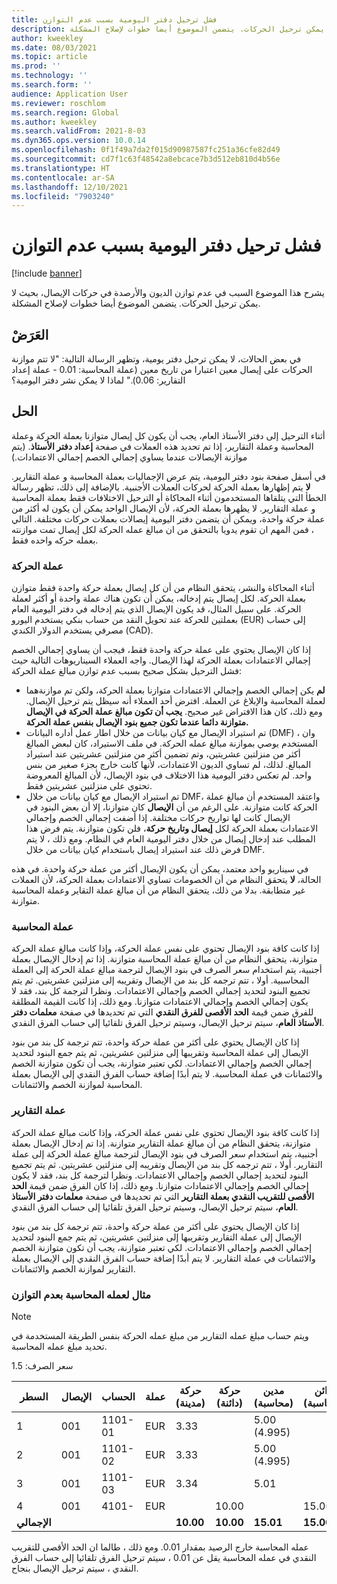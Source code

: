 ```yaml
---
title: فشل ترحيل دفتر اليومية بسبب عدم التوازن
description: يشرح هذا الموضوع السبب في عدم توازن الديون والأرصدة في حركات الإيصال، بحيث لا يمكن ترحيل الحركات. يتضمن الموضوع أيضا خطوات لإصلاح المشكلة.
author: kweekley
ms.date: 08/03/2021
ms.topic: article
ms.prod: ''
ms.technology: ''
ms.search.form: ''
audience: Application User
ms.reviewer: roschlom
ms.search.region: Global
ms.author: kweekley
ms.search.validFrom: 2021-8-03
ms.dyn365.ops.version: 10.0.14
ms.openlocfilehash: 0f1f49a7da2f015d90987587fc251a36cfe82d49
ms.sourcegitcommit: cd7f1c63f48542a8ebcace7b3d512eb810d4b56e
ms.translationtype: HT
ms.contentlocale: ar-SA
ms.lasthandoff: 12/10/2021
ms.locfileid: "7903240"
---
```

# <a name="journal-posting-failure-because-of-imbalance"></a>فشل ترحيل دفتر اليومية بسبب عدم التوازن

[!include [banner](../includes/banner.md)]

يشرح هذا الموضوع السبب في عدم توازن الديون والأرصدة في حركات الإيصال، بحيث لا يمكن ترحيل الحركات. يتضمن الموضوع أيضا خطوات لإصلاح المشكلة.

## <a name="symptom"></a>العَرَضْ

في بعض الحالات، لا يمكن ترحيل دفتر يومية، وتظهر الرسالة التالية: "لا تتم موازنة الحركات على إيصال معين اعتبارا من تاريخ معين (عملة المحاسبة: 0.01 - عملة إعداد التقارير: 0.06)." لماذا لا يمكن نشر دفتر اليومية؟

## <a name="resolution"></a>الحل

أثناء الترحيل إلى دفتر الأستاذ العام، يجب أن يكون كل إيصال متوازنا بعملة الحركة وعملة المحاسبة وعملة التقارير، إذا تم تحديد هذه العملات في صفحة **إعداد دفتر الأستاذ**. (يتم موازنة الإيصالات عندما يساوي إجمالي الخصم إجمالي الاعتمادات.)

في أسفل صفحة بنود دفتر اليومية، يتم عرض الإجماليات بعملة المحاسبة و عملة التقارير. **لا** يتم إظهارها بعملة الحركة لحركات العملات الأجنبية. بالإضافة إلى ذلك، تظهر رسالة الخطأ التي يتلقاها المستخدمون أثناء المحاكاة أو الترحيل الاختلافات فقط بعملة المحاسبة و عملة التقارير. لا يظهرها بعملة الحركة، لأن الإيصال الواحد يمكن أن يكون له أكثر من عملة حركة واحدة، ويمكن أن يتضمن دفتر اليومية إيصالات بعملات حركات مختلفة. التالي ، فمن المهم ان تقوم يدويا بالتحقق من ان مبالغ عمله الحركة لكل إيصال تمت موازنته بعمله حركه واحده فقط.

### <a name="transaction-currency"></a>عملة الحركة

أثناء المحاكاة والنشر، يتحقق النظام من أن كل إيصال بعملة حركة واحدة فقط متوازن بعملة الحركة. لكل إيصال يتم إدخاله، يمكن أن تكون هناك عملة واحدة أو أكثر لعملة الحركة. على سبيل المثال، قد يكون الإيصال الذي يتم إدخاله في دفتر اليومية العام بعملتين للحركة عند تحويل النقد من حساب بنكي يستخدم اليورو (EUR) إلى حساب مصرفي يستخدم الدولار الكندي (CAD).

إذا كان الإيصال يحتوي على عملة حركة واحدة فقط، فيجب أن يساوي إجمالي الخصم إجمالي الاعتمادات بعملة الحركة لهذا الإيصال. واجه العملاء السيناريوهات التالية حيث فشل الترحيل بشكل صحيح بسبب عدم توازن مبالغ عملة الحركة:

- **لم** يكن إجمالي الخصم وإجمالي الاعتمادات متوازنا بعملة الحركة، ولكن تم موازنةهما لعملة المحاسبة والإبلاغ عن العملة. افترض أحد العملاء أنه سيظل يتم ترحيل الإيصال. ومع ذلك، كان هذا الافتراض غير صحيح. **يجب أن تكون مبالغ عملة الحركة في الإيصال متوازنة دائما عندما تكون جميع بنود الإيصال بنفس عملة الحركة.**
- تم استيراد الإيصال مع كيان بيانات من خلال اطار عمل أداره البيانات (DMF) ، وان المستخدم يوصي بموازنة مبالغ عمله الحركة. في ملف الاستيراد، كان لبعض المبالغ أكثر من منزلتين عشريتين، وتم تضمين أكثر من منزلتين عشريتين عند استيراد المبالغ. لذلك، لم تساوي الديون الاعتمادات، لأنها كانت خارج بجزء صغير من بنس واحد. لم تعكس دفتر اليومية هذا الاختلاف في بنود الإيصال، لأن المبالغ المعروضة تحتوي على منزلتين عشريتين فقط.
- تم استيراد الإيصال مع كيان بيانات من خلال DMF، واعتقد المستخدم أن مبالغ عملة الحركة كانت متوازنة. على الرغم من أن **الإيصال** كان متوازنا، إلا أن بعض البنود في الإيصال كانت لها تواريخ حركات مختلفة. إذا أضفت إجمالي الخصم وإجمالي الاعتمادات بعملة الحركة لكل **إيصال وتاريخ حركة**، فلن تكون متوازنة. يتم فرض هذا المطلب عند إدخال إيصال من خلال دفتر اليومية العام في النظام. ومع ذلك ، لا يتم فرض ذلك عند استيراد إيصال باستخدام كيان بيانات من خلال DMF.

في سيناريو واحد معتمد، يمكن أن يكون الإيصال أكثر من عملة حركة واحدة. في هذه الحالة، **لا** يتحقق النظام من أن الخصومات تساوي الاعتمادات بعملة الحركة، لأن العملات غير متطابقة. بدلا من ذلك، يتحقق النظام من أن مبالغ عملة التقاير وعملة المحاسبة متوازنة.

### <a name="accounting-currency"></a>عملة المحاسبة

إذا كانت كافة بنود الإيصال تحتوي على نفس عملة الحركة، وإذا كانت مبالغ عملة الحركة متوازنة، يتحقق النظام من أن مبالغ عملة المحاسبة متوازنة. إذا تم إدخال الإيصال بعملة أجنبية، يتم استخدام سعر الصرف في بنود الإيصال لترجمة مبالغ عملة الحركة إلى العملة المحاسبية. أولا ، تتم ترجمه كل بند من الإيصال وتقريبه إلى منزلتين عشريتين. ثم يتم تجميع البنود لتحديد إجمالي الخصم وإجمالي الاعتمادات. ونظرا لترجمة كل بند، فقد لا يكون إجمالي الخصم وإجمالي الاعتمادات متوازنا. ومع ذلك، إذا كانت القيمة المطلقة للفرق ضمن قيمة **الحد الأقصى للفرق النقدي** التي تم تحديدها في صفحة **معلمات دفتر الأستاذ العام**، سيتم ترحيل الإيصال، وسيتم ترحيل الفرق تلقائيا إلى حساب الفرق النقدي.

إذا كان الإيصال يحتوي على أكثر من عملة حركة واحدة، تتم ترجمة كل بند من بنود الإيصال إلى عملة المحاسبة وتقريبها إلى منزلتين عشريتين، ثم يتم جمع البنود لتحديد إجمالي الخصم وإجمالي الاعتمادات. لكي تعتبر متوازنة، يجب أن تكون متوازنة الخصم والائتمانات في عملة المحاسبة.  لا يتم أبدًا إضافة حساب الفرق النقدي إلى الإيصال بعملة المحاسبة لموازنة الخصم والائتمانات. 

### <a name="reporting-currency"></a>عملة التقارير

إذا كانت كافة بنود الإيصال تحتوي على نفس عملة الحركة، وإذا كانت مبالغ عملة الحركة متوازنة، يتحقق النظام من أن مبالغ عملة التقارير متوازنة. إذا تم إدخال الإيصال بعملة أجنبية، يتم استخدام سعر الصرف في بنود الإيصال لترجمة مبالغ عملة الحركة إلى عملة التقارير. أولا ، تتم ترجمه كل بند من الإيصال وتقريبه إلى منزلتين عشريتين. ثم يتم تجميع البنود لتحديد إجمالي الخصم وإجمالي الاعتمادات. ونظرا لترجمة كل بند، فقد لا يكون إجمالي الخصم وإجمالي الاعتمادات متوازنا. ومع ذلك، إذا كان الفرق ضمن قيمة **الحد الأقصى للتقريب النقدي بعملة التقارير** التي تم تحديدها في صفحة **معلمات دفتر الأستاذ العام**، سيتم ترحيل الإيصال، وسيتم ترحيل الفرق تلقائيا إلى حساب الفرق النقدي.

إذا كان الإيصال يحتوي على أكثر من عملة حركة واحدة، تتم ترجمة كل بند من بنود الإيصال إلى عملة التقارير وتقريبها إلى منزلتين عشريتين، ثم يتم جمع البنود لتحديد إجمالي الخصم وإجمالي الاعتمادات. لكي تعتبر متوازنة، يجب أن تكون متوازنة الخصم والائتمانات في عملة التقارير.  لا يتم أبدًا إضافة حساب الفرق النقدي إلى الإيصال بعملة التقارير لموازنة الخصم والائتمانات.

### <a name="example-for-an-accounting-currency-imbalance"></a>مثال لعمله المحاسبة بعدم التوازن

> [!NOTE]
> ويتم حساب مبلغ عمله التقارير من مبلغ عمله الحركة بنفس الطريقة المستخدمة في تحديد مبلغ عمله المحاسبة.

سعر الصرف: 1.5

| السطر | الإيصال | الحساب | عملة | حركة (مدينة) | حركة (دائنة) | مدين (محاسبة) | دائن (محاسبة) |
|---|---|---|---|---|---|---|---|
| 1 | 001 | 1101-01 | EUR | 3.33 | | 5.00 (4.995) | |
| 2 | 001 | 1101-02 | EUR | 3.33 | | 5.00 (4.995) | |
| 3 | 001 | 1101-03 | EUR | 3.34 | | 5.01 | |
| 4 | 001 | 4101- | EUR | | 10.00 | | 15.00 |
| **الإجمالي** | | | | **10.00** | **10.00** | **15.01** | **15.00** |

عمله المحاسبة خارج الرصيد بمقدار 0.01. ومع ذلك ، طالما ان الحد الأقصى للتقريب النقدي في عمله المحاسبة يقل عن 0.01 ، سيتم ترحيل الفرق تلقائيا إلى حساب الفرق النقدي ، سيتم ترحيل الإيصال بنجاح.
